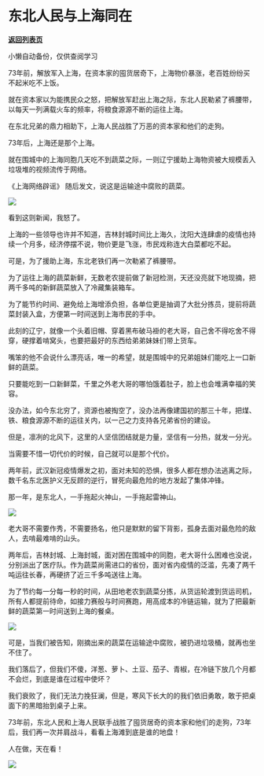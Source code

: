 # 东北人民与上海同在

[**返回列表页**](/gzh/政事堂2019)

小懒自动备份，仅供查阅学习

73年前，解放军入上海，在资本家的囤货居奇下，上海物价暴涨，老百姓纷纷买不起米吃不上饭。

  

就在资本家以为能携民众之怒，把解放军赶出上海之际，东北人民勒紧了裤腰带，以每天一列满载火车的频率，将粮食源源不断的运往上海。

  

在东北兄弟的鼎力相助下，上海人民战胜了万恶的资本家和他们的走狗。  

  

73年后，上海还是那个上海。

  

就在围城中的上海同胞几天吃不到蔬菜之际，一则辽宁援助上海物资被大规模丢入垃圾堆的视频流传于网络。

  

《上海网络辟谣》 随后发文，说这是运输途中腐败的蔬菜。

  

![](https://mmbiz.qpic.cn/mmbiz_jpg/rxhS23yu8cPy6B7SnTdnW11XaGI41RyicUXDE2eHQAFpNh8MSCXgiaDuEGXQs6wSj1roLUXEeZjubhtQiaRLx9rJQ/640?wx_fmt=jpeg)

  

看到这则新闻，我怒了。  

  

上海的一些领导也许并不知道，吉林封城时间比上海久，沈阳大连肆虐的疫情也持续一个月多，经济停摆不说，物价更是飞涨，市民戏称连大白菜都吃不起。

  

可是，为了援助上海，东北老铁们再一次勒紧了裤腰带。

  

为了运往上海的蔬菜新鲜，无数老农提前做了新冠检测，天还没亮就下地现摘，把两千多吨的新鲜蔬菜放入了冷藏集装箱车。

  

为了能节约时间、避免给上海增添负担，各单位更是抽调了大批分拣员，提前将蔬菜封装入盒，方便第一时间送到上海市民的手中。  

  

此刻的辽宁，就像一个头着旧帽、穿着黑布破马褂的老大哥，自己舍不得吃舍不得穿，硬撑着啃窝头，也要把最好的东西给弟弟妹妹们带上货车。

  

嘴笨的他不会说什么漂亮话，唯一的希望，就是围城中的兄弟姐妹们能吃上一口新鲜的蔬菜。

  

只要能吃到一口新鲜菜，千里之外老大哥的哪怕饿着肚子，脸上也会堆满幸福的笑容。

  

没办法，如今东北穷了，资源也被掏空了，没办法再像建国初的那三十年，把煤、铁、粮食源源不断的运往关内，以一己之力支持各兄弟省份的建设。

  

但是，凛冽的北风下，这里的人坚信团结就是力量，坚信有一分热，就发一分光。

  

当需要不惜一切代价的时候，自己就可以是那个代价。

  

两年前，武汉新冠疫情爆发之初，面对未知的恐惧，很多人都在想办法逃离之际，数千名东北医护义无反顾的逆行，冒死向最危险的地方发起了集体冲锋。

  

那一年，是东北人，一手拖起火神山，一手拖起雷神山。

  

![](https://mmbiz.qpic.cn/mmbiz_jpg/rxhS23yu8cPy6B7SnTdnW11XaGI41RyicbTW3Hy2coo45NibXE1hT1VMbQDMfUFHLtzxLGDLNjEQJrNVpoywrQ3Q/640?wx_fmt=jpeg)

  

老大哥不需要作秀，不需要扬名，他只是默默的留下背影，孤身去面对最危险的敌人，去啃最难啃的山头。

  

两年后，吉林封城、上海封城，面对困在围城中的同胞，老大哥什么困难也没说，分别派出了医疗队。作为蔬菜尚需进口的省份，面对省内疫情的泛滥，先凑了两千吨运往长春，再硬挤了近三千多吨送往上海。

  

为了节约每一分每一秒的时间，从田地老农到蔬菜分拣，从货运轮渡到货运司机，所有人都提前待命，如接力赛般与时间赛跑，用高成本的冷链运输，就为了把最新鲜的蔬菜第一时间送到上海的餐桌。

  

![](https://mmbiz.qpic.cn/mmbiz_png/rxhS23yu8cPy6B7SnTdnW11XaGI41RyiclKco5icSDEUlFSj8iaK5l7vic99kzEuRBGFBxWQ1xadrxhhrJgibD2WBnA/640?wx_fmt=png)

  

可是，当我们被告知，刚摘出来的蔬菜在运输途中腐败，被扔进垃圾桶，就再也坐不住了。

  

我们落后了，但我们不傻，洋葱、萝卜、土豆、茄子、青椒，在冷链下放几个月都不会烂，到底是谁在过程中使坏？  

  

我们衰败了，我们无法力挽狂澜，但是，寒风下长大的的我们依旧勇敢，敢于把桌面下的黑暗抬到桌子上来。

  

  

73年前，东北人民和上海人民联手战胜了囤货居奇的资本家和他们的走狗，73年后，我们再一次并肩战斗，看看上海滩到底是谁的地盘！  

  

人在做，天在看！

  

![](https://mmbiz.qpic.cn/mmbiz_png/rxhS23yu8cPy6B7SnTdnW11XaGI41Ryic10hEcDk3ibMX7BGfs8mic3zqahzPldxleAHcBHAmydhVMun4ibibwBg3nQ/640?wx_fmt=png)

